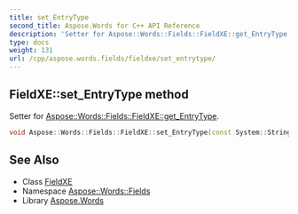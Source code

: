 ```yaml
---
title: set_EntryType
second_title: Aspose.Words for C++ API Reference
description: 'Setter for Aspose::Words::Fields::FieldXE::get_EntryType.'
type: docs
weight: 131
url: /cpp/aspose.words.fields/fieldxe/set_entrytype/
---
```

## FieldXE::set_EntryType method


Setter for [Aspose::Words::Fields::FieldXE::get_EntryType](../get_entrytype/).

```cpp
void Aspose::Words::Fields::FieldXE::set_EntryType(const System::String &value)
```

## See Also

* Class [FieldXE](../)
* Namespace [Aspose::Words::Fields](../../)
* Library [Aspose.Words](../../../)
